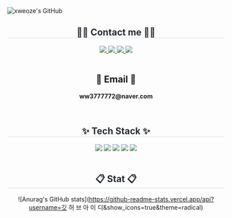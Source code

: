 <div class="header">
      <img src="https://capsule-render.vercel.app/api?type=transparent&fontColor=F5C0CA&text=xweoze's%20GitHub%20&height=150&fontSize=60&descAlignY=75&descAlign=60" alt="xweoze's GitHub">
    </div>
<div align= "center">
    <h2 style="border-bottom: 1px solid #d8dee4; color: #282d33;"> 🧑‍💻 Contact me 🧑‍💻 </h2>
    <div align= "center"> <a href=https://essay7345.tistory.com
> <img src="https://img.shields.io/badge/Tistory-000000?style=for-the-badge&logo=Tistory&logoColor=white&link=https://essay7345.tistory.com
"> </a>
         <a href=h9gyvssyps@privaterelay.appleid.com> <img src="https://img.shields.io/badge/Notion-000000?style=for-the-badge&logo=Notion&logoColor=white&link=h9gyvssyps@privaterelay.appleid.com"> </a>
         <a href=https://www.instagram.com/xweoze> <img src="https://img.shields.io/badge/Instagram-E4405F?style=for-the-badge&logo=Instagram&logoColor=white&link=https://www.instagram.com/xweoze"> </a>
         <a href=mailto:ww3777772@naver.com> <img src="https://img.shields.io/badge/Gmail-EA4335?style=for-the-badge&logo=Gmail&logoColor=white&link=mailto:ww3777772@naver.com"> </a>
          </div><br>
    <div align= "center">  </div> 
    <h2 align="center">📧 Email 📧</h2>
<p align="center">
  <Strong> ww3777772@naver.com </Strong>
</p><br>
<div align= "center">
    <h2 style="border-bottom: 1px solid #d8dee4; color: #282d33;"> ✨ Tech Stack ✨ </h2>
    <div style="margin: 0 auto; text-align: center;" align= "center"> <img src="https://img.shields.io/badge/Python-3776AB?style=for-the-badge&logo=Python&logoColor=white">
          <img src="https://img.shields.io/badge/Flask-000000?style=for-the-badge&logo=Flask&logoColor=white">
          <img src="https://img.shields.io/badge/C-A8B9CC?style=for-the-badge&logo=C&logoColor=white">
          <img src="https://img.shields.io/badge/Git-F05032?style=for-the-badge&logo=Git&logoColor=white">
          <img src="https://img.shields.io/badge/Github-181717?style=for-the-badge&logo=Github&logoColor=white">
          </div>
    </div><br>
<div align= "center">
    <h2 style="border-bottom: 1px solid #d8dee4; color: #282d33;"> 📋 Stat 📋 </h2>
    
![Anurag's GitHub stats](https://github-readme-stats.vercel.app/api?username=깃 허 브 아 이 디&show_icons=true&theme=radical)    

<br>
